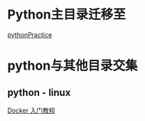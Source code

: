 # Python主目录迁移至

[pythonPractice](https://github.com/shencang/pythonPractice)

# python与其他目录交集

## python - linux

[Docker 入门教程](http://www.ruanyifeng.com/blog/2018/02/docker-tutorial.html)